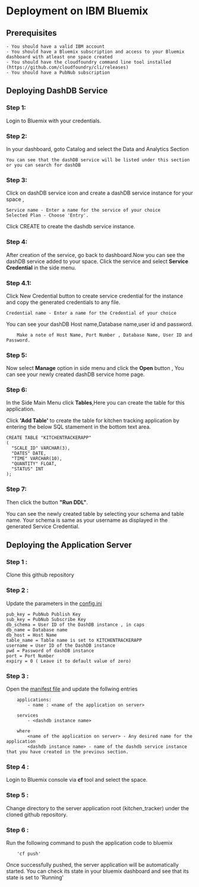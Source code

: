 # Deployment on IBM Bluemix

## Prerequisites

    - You should have a valid IBM account
    - You should have a Bluemix subscription and access to your Bluemix dashboard with atleast one space created
    - You should have the cloudfoundry command line tool installed
    (https://github.com/cloudfoundry/cli/releases)
    - You should have a PubNub subscription

## Deploying DashDB Service

### Step 1: 
Login to Bluemix with your credentials.

### Step 2: 
In your dashboard, goto Catalog and select the Data and Analytics Section
			
	You can see that the dashDB service will be listed under this section or you can search for dashDB 

### Step 3: 
Click on dashDB service icon and create a dashDB service instance for your space ,
		
	Service name - Enter a name for the service of your choice
	Selected Plan - Choose 'Entry'.

Click CREATE to create the dashdb service instance.

### Step 4: 
After creation of the service, go back to dashboard.Now you can see the dashDB service added to your space. Click the service and select <strong>Service Credential</strong> in the side menu.

### Step 4.1: 
Click New Credential button to create service credential for the instance and copy the generated credentials to any file.

	Credential name - Enter a name for the Credential of your choice

You can see your dashDB Host name,Database name,user id and password.

    	Make a note of Host Name, Port Number , Database Name, User ID and Password.

### Step 5: 
Now select <strong>Manage</strong> option in side menu and click the <strong>Open</strong> button , You can see your newly created dashDB service home page.

### Step 6: 
In the Side Main Menu click <strong>Tables</strong>,Here you can create the table for this application.

Click <strong>'Add Table'</strong> to create the table for kitchen tracking application by entering the below SQL stamement in the bottom text area.
		
    CREATE TABLE "KITCHENTRACKERAPP" 
    (
      "SCALE_ID" VARCHAR(3),
      "DATES" DATE,
      "TIME" VARCHAR(10),
      "QUANTITY" FLOAT,
      "STATUS" INT 
    );



### Step 7: 
Then click the button <strong>"Run DDL"</strong>.

You can see the newly created table by selecting your schema and table name. Your schema is same as your username as displayed in the generated Service Credential.


## Deploying the Application Server

### Step 1 : 
Clone this github repository

### Step 2 : 
Update the parameters in the [config.ini](kitchen_tracker/config.ini)

	pub_key = PubNub Publish Key
	sub_key = PubNub Subscribe Key
	db_schema = User ID of the DashDB instance , in caps
	db_name = Database name
	db_host = Host Name
	table_name = Table name is set to KITCHENTRACKERAPP
	username = User ID of the DashDB instance
	pwd = Password of dashDB instance
	port = Port Number
	expiry = 0 ( Leave it to default value of zero)
	

### Step 3 : 
Open the [manifest file](https://github.com/shyampurk/kitchen-tracker/blob/master/kitchen_tracker/manifest.yml) and update the follwing entries

		applications:
			- name : <name of the application on server>
	
		services
			- <dashdb instance name>

		where 
			<name of the application on server> - Any desired name for the application
			<dashdb instance name> - name of the dashdb service instance that you have created in the previous section.


### Step 4 : 
Login to Bluemix console via <strong>cf</strong> tool and select the space.

### Step 5 : 
Change directory to the server application root (kitchen_tracker) under the cloned github repository.

### Step 6 : 
Run the following command to push the application code to bluemix

		'cf push' 

Once successfully pushed, the server application will be automatically started. You can check its state in your bluemix dashboard and see that its state is set to 'Running'
